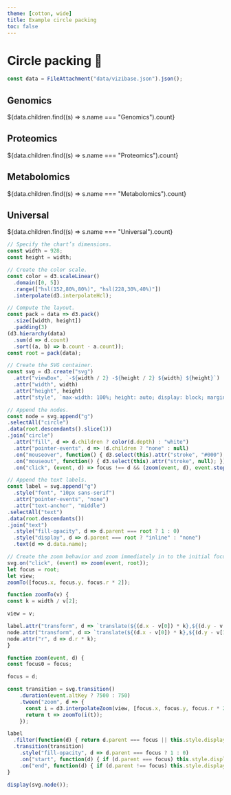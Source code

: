 ```yaml
---
theme: [cotton, wide]
title: Example circle packing
toc: false
---
```


# Circle packing 🚀

<!-- Load and transform the data -->

```js
const data = FileAttachment("data/vizibase.json").json();
```

<!-- Cards with big numbers -->

<div class="grid grid-cols-4">
  <div class="card">
    <h2>Genomics</h2>
    <span class="big">${data.children.find((s) => s.name === "Genomics").count}</span>
  </div>
  <div class="card">
    <h2>Proteomics</h2>
    <span class="big">${data.children.find((s) => s.name === "Proteomics").count}</span>
  </div>
  <div class="card">
    <h2>Metabolomics</h2>
    <span class="big">${data.children.find((s) => s.name === "Metabolomics").count}</span>
  </div>
  <div class="card">
    <h2>Universal</h2>
    <span class="big">${data.children.find((s) => s.name === "Universal").count}</span>
  </div>
</div>

<!-- Plot of launch vehicles -->

```js
// Specify the chart’s dimensions.
const width = 928;
const height = width;

// Create the color scale.
const color = d3.scaleLinear()
  .domain([0, 5])
  .range(["hsl(152,80%,80%)", "hsl(228,30%,40%)"])
  .interpolate(d3.interpolateHcl);

// Compute the layout.
const pack = data => d3.pack()
  .size([width, height])
  .padding(3)
(d3.hierarchy(data)
  .sum(d => d.count)
  .sort((a, b) => b.count - a.count));
const root = pack(data);

// Create the SVG container.
const svg = d3.create("svg")
  .attr("viewBox", `-${width / 2} -${height / 2} ${width} ${height}`)
  .attr("width", width)
  .attr("height", height)
  .attr("style", `max-width: 100%; height: auto; display: block; margin: 0 -14px; background: ${color(0)}; cursor: pointer;`);

// Append the nodes.
const node = svg.append("g")
.selectAll("circle")
.data(root.descendants().slice(1))
.join("circle")
  .attr("fill", d => d.children ? color(d.depth) : "white")
  .attr("pointer-events", d => !d.children ? "none" : null)
  .on("mouseover", function() { d3.select(this).attr("stroke", "#000"); })
  .on("mouseout", function() { d3.select(this).attr("stroke", null); })
  .on("click", (event, d) => focus !== d && (zoom(event, d), event.stopPropagation()));

// Append the text labels.
const label = svg.append("g")
  .style("font", "10px sans-serif")
  .attr("pointer-events", "none")
  .attr("text-anchor", "middle")
.selectAll("text")
.data(root.descendants())
.join("text")
  .style("fill-opacity", d => d.parent === root ? 1 : 0)
  .style("display", d => d.parent === root ? "inline" : "none")
  .text(d => d.data.name);

// Create the zoom behavior and zoom immediately in to the initial focus node.
svg.on("click", (event) => zoom(event, root));
let focus = root;
let view;
zoomTo([focus.x, focus.y, focus.r * 2]);

function zoomTo(v) {
const k = width / v[2];

view = v;

label.attr("transform", d => `translate(${(d.x - v[0]) * k},${(d.y - v[1]) * k})`);
node.attr("transform", d => `translate(${(d.x - v[0]) * k},${(d.y - v[1]) * k})`);
node.attr("r", d => d.r * k);
}

function zoom(event, d) {
const focus0 = focus;

focus = d;

const transition = svg.transition()
	.duration(event.altKey ? 7500 : 750)
	.tween("zoom", d => {
	  const i = d3.interpolateZoom(view, [focus.x, focus.y, focus.r * 2]);
	  return t => zoomTo(i(t));
	});

label
  .filter(function(d) { return d.parent === focus || this.style.display === "inline"; })
  .transition(transition)
	.style("fill-opacity", d => d.parent === focus ? 1 : 0)
	.on("start", function(d) { if (d.parent === focus) this.style.display = "inline"; })
	.on("end", function(d) { if (d.parent !== focus) this.style.display = "none"; });
}

display(svg.node());
```
